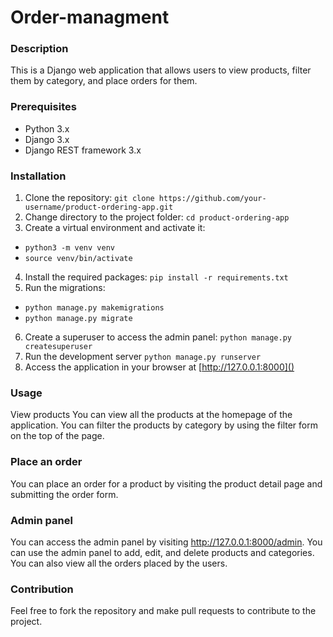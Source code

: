 # Order-managment

### Description
This is a Django web application that allows users to view products, filter them by category, and place orders for them.

### Prerequisites
- Python 3.x
- Django 3.x
- Django REST framework 3.x

### Installation
1. Clone the repository: `git clone https://github.com/your-username/product-ordering-app.git`
2. Change directory to the project folder: `cd product-ordering-app`
3. Create a virtual environment and activate it: 
- `python3 -m venv venv`
- `source venv/bin/activate`
4. Install the required packages: `pip install -r requirements.txt`
5. Run the migrations: 
- `python manage.py makemigrations`
- `python manage.py migrate`
6. Create a superuser to access the admin panel: `python manage.py createsuperuser`
7. Run the development server `python manage.py runserver`
8. Access the application in your browser at [http://127.0.0.1:8000]()

### Usage
View products
You can view all the products at the homepage of the application. You can filter the products by category by using the filter form on the top of the page.

### Place an order
You can place an order for a product by visiting the product detail page and submitting the order form.

### Admin panel
You can access the admin panel by visiting http://127.0.0.1:8000/admin. You can use the admin panel to add, edit, and delete products and categories. You can also view all the orders placed by the users.

### Contribution
Feel free to fork the repository and make pull requests to contribute to the project.
